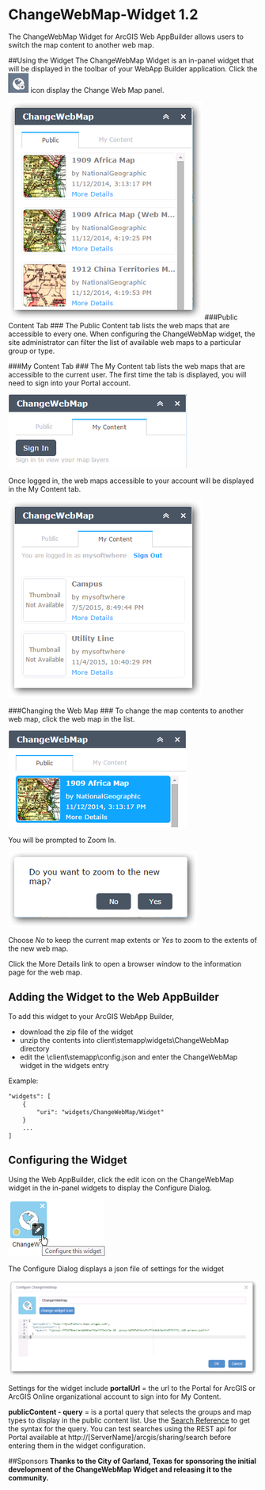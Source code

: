 # ChangeWebMap-Widget 1.2
The ChangeWebMap Widget for ArcGIS Web AppBuilder allows users to switch the map content to another web map.


##Using the Widget
The ChangeWebMap Widget is an in-panel widget that will be displayed in the toolbar of your WebApp Builder application. Click the ![ icon](./help/icon.png) icon display the Change Web Map panel. 

![Configure Icon](./help/PublicContentTab.png)
###Public Content Tab ###
The Public Content tab lists the web maps that are accessible to every one. When configuring the ChangeWebMap widget, the site administrator can filter the list of available web maps to a particular group or type.

###My Content Tab ###
The My Content tab lists the web maps that are accessible to the current user. The first time the tab is displayed, you will need to sign into your Portal account.

![Configure Icon](./help/MyContentTab_SignIn.png)

Once logged in, the web maps accessible to your account will be displayed in the My Content tab.

![Configure Icon](./help/MyContentTab.png)

###Changing the Web Map ###
To change the map contents to another web map, click the web map in the list.

![Select Web Map](./help/SelectWebMap.png)

You will be prompted to Zoom In.

![Prompt to Zoom](./help/Zoom.png)

Choose *No* to keep the current map extents or *Yes* to zoom to the extents of the new web map.

Click the More Details link to open a browser window to the information page for the web map.



## Adding the Widget to the Web AppBuilder
To add this widget to your ArcGIS WebApp Builder, 

* download the zip file of the widget
* unzip the contents into client\stemapp\widgets\ChangeWebMap directory
* edit the \client\stemapp\config.json and enter the ChangeWebMap widget in the widgets entry

Example:

	"widgets": [  
        {
            "uri": "widgets/ChangeWebMap/Widget"
        }
    	...
    ]

## Configuring the Widget
Using the Web AppBuilder, click the edit icon on the ChangeWebMap widget in the in-panel widgets to display the Configure Dialog.

![Configure Icon](./help/Configure-icon.png)

The Configure Dialog displays a json file of settings for the widget

![Configure Icon](./help/Configure.png)

Settings for the widget include
**portalUrl** = the url to the Portal for ArcGIS or ArcGIS Online organizational account to sign into for My Content.

**publicContent - query** = is a portal query that selects the groups and map types to display in the public content list. Use the  [Search Reference](http://resources.arcgis.com/en/help/arcgis-rest-api/index.html#/Search_reference/02r3000000mn000000/) to get the syntax for the query. You can test searches using the REST api for Portal available at http://[ServerName]/arcgis/sharing/search before entering them in the widget configuration.

##Sponsors
**Thanks to the City of Garland, Texas for sponsoring the initial development of the ChangeWebMap Widget and releasing it to the community.**
 